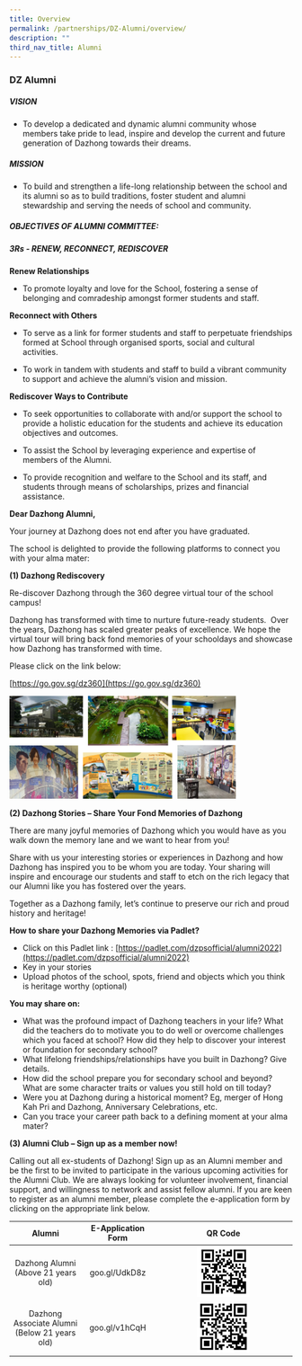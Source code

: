 ```yaml
---
title: Overview
permalink: /partnerships/DZ-Alumni/overview/
description: ""
third_nav_title: Alumni
---
```

### DZ Alumni

##### VISION  
  

*   To develop a dedicated and dynamic alumni community whose members take pride to lead, inspire and develop the current and future generation of Dazhong towards their dreams.  
    

  

##### MISSION

*   To build and strengthen a life-long relationship between the school and its alumni so as to build traditions, foster student and alumni stewardship and serving the needs of school and community.

  

##### OBJECTIVES OF ALUMNI COMMITTEE:  
##### 3Rs - RENEW, RECONNECT, REDISCOVER

**Renew Relationships**

*   To promote loyalty and love for the School, fostering a sense of belonging and comradeship amongst former students and staff.  
    

**Reconnect with Others**

*   To serve as a link for former students and staff to perpetuate friendships formed at School through organised sports, social and cultural activities.&nbsp;  
    

  

*   To work in tandem with students and staff to build a vibrant community to support and achieve the alumni’s vision and mission.

  

**Rediscover Ways to Contribute**

*   To seek opportunities to collaborate with and/or support the school to provide a holistic education for the students and achieve its education objectives and outcomes.

  

*   To assist the School by leveraging experience and expertise of members of the Alumni.
    

  

*   To provide recognition and welfare to the School and its staff, and students through means of scholarships, prizes and financial assistance.
    

**Dear Dazhong Alumni,**&nbsp;

Your journey at Dazhong does not end after you have graduated.&nbsp;&nbsp;&nbsp;

The school is delighted to provide the following platforms to connect you with your alma mater:  

  

  

**(1) Dazhong Rediscovery**&nbsp;

  

Re-discover Dazhong through the 360 degree virtual tour of the school campus!&nbsp;

  

Dazhong has transformed with time to nurture future-ready students.&nbsp; Over the years, Dazhong has scaled greater peaks of excellence. We hope the virtual tour will bring back fond memories of your schooldays and showcase how Dazhong has transformed with time.&nbsp;

  

Please click on the link below:&nbsp;

[https://go.gov.sg/dz360](https://go.gov.sg/dz360)

<img src="/images/alumni1.png" style="width:80%">


**(2) Dazhong Stories – Share Your Fond Memories of Dazhong**&nbsp;

  

There are many joyful memories of Dazhong which you would have as you walk down the memory lane and we want to hear from you!&nbsp;

  

Share with us your interesting stories or experiences in Dazhong and how Dazhong has inspired you to be whom you are today. Your sharing will inspire and encourage our students and staff to etch on the rich legacy that our Alumni like you has fostered over the years.&nbsp;

  

Together as a Dazhong family, let’s continue to preserve our rich and proud history and heritage!  

**How to share your Dazhong Memories via Padlet?**

*   Click on this Padlet link :&nbsp;[https://padlet.com/dzpsofficial/alumni2022](https://padlet.com/dzpsofficial/alumni2022)
*   Key in your stories
*   Upload photos of the school, spots, friend and objects which you think is heritage worthy (optional)

**You may share on:**

*   What was the profound impact of Dazhong teachers in your life? What did the teachers do to motivate you to do well or overcome challenges which you faced at school? How did they help to discover your interest or foundation for secondary school?
*   What lifelong friendships/relationships have you built in Dazhong?&nbsp;Give details.
*   How did the school prepare you for secondary school and beyond? What are some character traits or values you still hold on till today?
*   Were you at Dazhong during a historical moment? Eg, merger of Hong Kah Pri and Dazhong, Anniversary Celebrations, etc.
*   Can you trace your career path back to a defining moment at your alma mater?

  

**(3) Alumni Club – Sign up as a member now!**

Calling out all ex-students of Dazhong! Sign up as an Alumni member and be the first to be invited to participate in the various upcoming activities for the Alumni Club. We are always looking for volunteer involvement, financial support, and willingness to network and assist fellow alumni. If you are keen to register as an alumni member, please&nbsp;complete the e-application form by clicking on the appropriate link below.

| Alumni 	| E-Application Form 	| QR Code 	|
|:---:	|:---:	|:---:	|
| Dazhong Alumni<br>(Above 21 years old) 	| goo.gl/UdkD8z 	| <img src="/images/QR1.png" style="width:40%"> 	|
| Dazhong Associate Alumni<br>(Below 21 years old) 	| goo.gl/v1hCqH 	| <img src="/images/QR2.png" style="width:40%"> 	|
